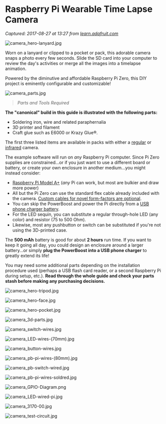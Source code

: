 # Raspberry Pi Wearable Time Lapse Camera

_Captured: 2017-08-27 at 13:27 from [learn.adafruit.com](https://learn.adafruit.com/raspberry-pi-wearable-time-lapse-camera?view=all)_

![camera_hero-lanyard.jpg](https://cdn-learn.adafruit.com/assets/assets/000/033/249/large1024/camera_hero-lanyard.jpg?1466541077)

Worn on a lanyard or clipped to a pocket or pack, this adorable camera snaps a photo every few seconds. Slide the SD card into your computer to review the day's activities or merge all the images into a timelapse animation.

Powered by the diminutive and affordable Raspberry Pi Zero, this DIY project is eminently configurable and customizable!

![camera_parts.jpg](https://cdn-learn.adafruit.com/assets/assets/000/033/069/large1024/camera_parts.jpg?1466383794)

> _Parts and Tools Required_

**The "canonical" build in this guide is illustrated with the following parts:**

  * Soldering iron, wire and related paraphernalia
  * 3D printer and filament
  * Craft glue such as E6000 or Krazy Glue®.

The first three listed items are available in packs with either a [regular](https://www.adafruit.com/products/3170) or [infrared](https://www.adafruit.com/products/3171) camera.

The example software will run on _any_ Raspberry Pi computer. Since Pi Zero supplies are constrained…or if you just want to use a different board or battery, or create your own enclosure in another medium…you might instead consider:

  * [Raspberry Pi Model A+](https://www.adafruit.com/products/2266) (_any_ Pi can work, but most are bulkier and draw more power)
  * All but the Pi Zero can use the standard flex cable already included with the camera. [Custom cables for novel form-factors are optional](https://www.adafruit.com/products/2087).
  * You can skip the PowerBoost and power the Pi directly from a [USB phone charger battery](https://www.adafruit.com/products/1565).
  * For the LED sequin, you can substitute a regular through-hole LED (any color) and resistor (75 to 500 Ohm).
  * Likewise, most any pushbutton or switch can be substituted if you're not using the 3D-printed case.

The **500 mAh** battery is good for about **2 hours** run time. If you want to keep it going all day, you could design an enclosure around a larger battery…or simply **plug the PowerBoost into a USB phone charger** to greatly extend its life!

You may need some additional parts depending on the installation procedure used (perhaps a USB flash card reader, or a second Raspberry Pi during setup, etc.). **Read through the whole guide and check your parts stash before making any purchasing decisions.**

![camera_hero-tripod.jpg](https://cdn-learn.adafruit.com/assets/assets/000/033/250/large1024/camera_hero-tripod.jpg?1466541090)

![camera_hero-face.jpg](https://cdn-learn.adafruit.com/assets/assets/000/033/251/large1024/camera_hero-face.jpg?1466541105)

![camera_hero-pocket.jpg](https://cdn-learn.adafruit.com/assets/assets/000/033/252/large1024/camera_hero-pocket.jpg?1466541228)

![camera_3d-parts.jpg](https://cdn-learn.adafruit.com/assets/assets/000/033/067/large1024/camera_3d-parts.jpg?1466383687)

![camera_switch-wires.jpg](https://cdn-learn.adafruit.com/assets/assets/000/033/144/medium640/camera_switch-wires.jpg?1466512746)

![camera_LED-wires-\(70mm\).jpg](https://cdn-learn.adafruit.com/assets/assets/000/033/146/medium640/camera_LED-wires-%2870mm%29.jpg?1466512835)

![camera_button-wires.jpg](https://cdn-learn.adafruit.com/assets/assets/000/033/149/medium640/camera_button-wires.jpg?1466512906)

![camera_pb-pi-wires-\(80mm\).jpg](https://cdn-learn.adafruit.com/assets/assets/000/033/155/medium640/camera_pb-pi-wires-%2880mm%29.jpg?1466513120)

![camera_pb-switch-wired.jpg](https://cdn-learn.adafruit.com/assets/assets/000/033/154/medium640/camera_pb-switch-wired.jpg?1466513033)

![camera_pb-pi-wires-soldred.jpg](https://cdn-learn.adafruit.com/assets/assets/000/033/156/medium640/camera_pb-pi-wires-soldred.jpg?1466513195)

![camera_GPIO-Diagram.png](https://cdn-learn.adafruit.com/assets/assets/000/033/435/large1024/camera_GPIO-Diagram.png?1467093851)

![camera_LED-wired-pi.jpg](https://cdn-learn.adafruit.com/assets/assets/000/033/159/medium640/camera_LED-wired-pi.jpg?1466513543)

![camera_3170-00.jpg](https://cdn-learn.adafruit.com/assets/assets/000/033/436/medium640/camera_3170-00.jpg?1467095232)

![camera_test-circuit.jpg](https://cdn-learn.adafruit.com/assets/assets/000/033/160/large1024/camera_test-circuit.jpg?1466513646)
